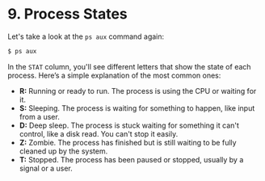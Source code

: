 # 9. Process States

Let's take a look at the `ps aux` command again:

```bash
$ ps aux
```

In the `STAT` column, you'll see different letters that show the state of each process. Here’s a simple explanation of the most common ones:

- **R:** Running or ready to run. The process is using the CPU or waiting for it.
- **S:** Sleeping. The process is waiting for something to happen, like input from a user.
- **D:** Deep sleep. The process is stuck waiting for something it can't control, like a disk read. You can't stop it easily.
- **Z:** Zombie. The process has finished but is still waiting to be fully cleaned up by the system.
- **T:** Stopped. The process has been paused or stopped, usually by a signal or a user.
